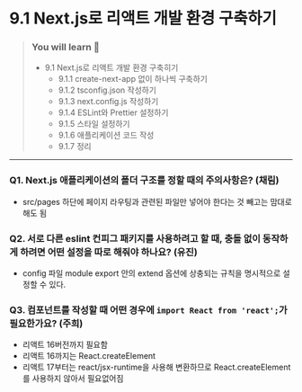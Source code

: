 # 9.1 Next.js로 리액트 개발 환경 구축하기

> ### You will learn 📝
>- 9.1 Next.js로 리액트 개발 환경 구축히기
>   - 9.1.1 create-next-app 없이 하나씩 구축하기
>   - 9.1.2 tsconfig.json 작성하기
>   - 9.1.3 next.config.js 작성하기
>   - 9.1.4 ESLint와 Prettier 설정하기
>   - 9.1.5 스타일 설정하기
>   - 9.1.6 애플리케이션 코드 작성
>   - 9.1.7 정리

---
### Q1. Next.js 애플리케이션의 폴더 구조를 정할 때의 주의사항은? (채림)
- src/pages 하단에 페이지 라우팅과 관련된 파일만 넣어야 한다는 것 빼고는 맘대로 해도 됨

### Q2. 서로 다른 eslint 컨피그 패키지를 사용하려고 할 때, 충돌 없이 동작하게 하려면 어떤 설정을 따로 해줘야 하나요? (유진)
- config 파일 module export 안의 extend 옵션에 상충되는 규칙을 명시적으로 설정할 수 있다.

### Q3. 컴포넌트를 작성할 때 어떤 경우에 `import React from 'react';`가 필요한가요? (주희)
- 리액트 16버전까지 필요함
- 리액트 16까지는 React.createElement
- 리액트 17부터는 react/jsx-runtime을 사용해 변환하므로 React.createElement를 사용하지 않아서 필요없어짐
